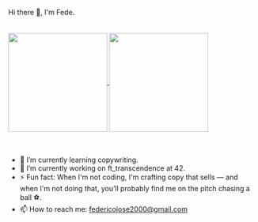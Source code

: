 Hi there 👋, I'm Fede.
<br/>
<br/>
<br/>
<a href="https://github.com/FedeDiazDev/github-readme-stats">
    <img height=200 align="center" src="https://github-readme-stats.vercel.app/api?username=FedeDiazDev&title_color=82AAFF&text_color=ABB2BF&icon_color=7FDBCA&bg_color=011627&show_icons=true" />
</a>
<a href="https://github.com/FedeDiazDev/convoychat">
    <img height=200 align="center" src="https://github-readme-stats.vercel.app/api/top-langs?username=FedeDiazDev&layout=compact&langs_count=8&card_width=320&title_color=82AAFF&text_color=ABB2BF&icon_color=7FDBCA&bg_color=011627" />
</a>
<br/>
<br/>
<br/>
<!--
![Wakatime Stats](https://github-readme-stats.vercel.app/api/wakatime?username=fede1109&title_color=82AAFF&text_color=ABB2BF&icon_color=7FDBCA&bg_color=011627&hide_title=true&hide_border=true&show_icons=true)

<!--
**FedeDiazDev/FedeDiazDev** is a ✨ _special_ ✨ repository because its `README.md` (this file) appears on your GitHub profile.

Here are some ideas to get you started:

- 👯 I’m looking to collaborate on ...
- 🤔 I’m looking for help with ...
- 💬 Ask me about ...
-->

- 🌱 I’m currently learning copywriting.
- 🔭 I’m currently working on ft_transcendence at 42.
- ⚡ Fun fact: When I'm not coding, I'm crafting copy that sells — and when I'm not doing that, you’ll probably find me on the pitch chasing a ball ⚽.
- 📫 How to reach me: federicojose2000@gmail.com
